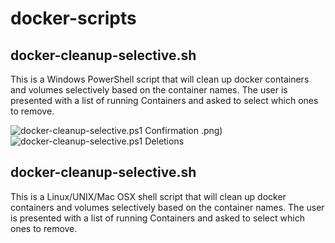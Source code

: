 # docker-scripts

## docker-cleanup-selective.sh
This is a Windows PowerShell script that will clean up docker containers and volumes selectively based on the container names.
The user is presented with a list of running Containers and asked to select which ones to remove.

![docker-cleanup-selective.ps1 Confirmation](https://github.com/user-attachments/assets/043afa0a-b4cb-4d04-8a68-4bba9b90c80c)
.png)
![docker-cleanup-selective.ps1 Deletions](https://github.com/user-attachments/assets/94b0d823-8321-4435-902c-23073ce77809)

## docker-cleanup-selective.sh
This is a Linux/UNIX/Mac OSX shell script that will clean up docker containers and volumes selectively based on the container names.
The user is presented with a list of running Containers and asked to select which ones to remove.

